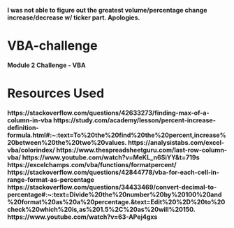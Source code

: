 <strong>I was not able to figure out the greatest volume/percentage change increase/decrease w/ ticker part. Apologies.
# VBA-challenge
Module 2 Challenge - VBA

<h1>Resources Used</h1>
https://stackoverflow.com/questions/42633273/finding-max-of-a-column-in-vba
https://study.com/academy/lesson/percent-increase-definition-formula.html#:~:text=To%20the%20find%20the%20percent,increase%20between%20the%20two%20values.
https://analysistabs.com/excel-vba/colorindex/
https://www.thespreadsheetguru.com/last-row-column-vba/
https://www.youtube.com/watch?v=MeKL_n6SiYY&t=719s
https://excelchamps.com/vba/functions/formatpercent/
https://stackoverflow.com/questions/42844778/vba-for-each-cell-in-range-format-as-percentage
https://stackoverflow.com/questions/34433469/convert-decimal-to-percentage#:~:text=Divide%20the%20number%20by%20100%20and%20format%20as%20a%20percentage.&text=Edit%20%2D%20to%20check%20which%20is,as%201.5%2C%20as%20will%20150.
https://www.youtube.com/watch?v=63-APej4gxs
